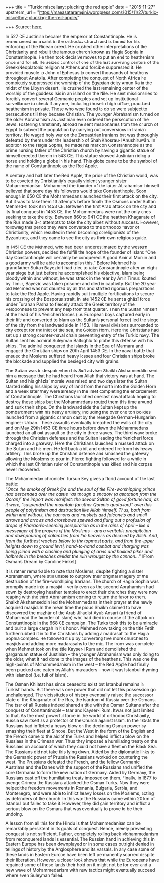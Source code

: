 +++
title = "Turkic miscellany: plucking the red apple"
date = "2015-11-27"
upstream_url = "https://manasataramgini.wordpress.com/2015/11/27/turkic-miscellany-plucking-the-red-apple/"

+++
Source: [here](https://manasataramgini.wordpress.com/2015/11/27/turkic-miscellany-plucking-the-red-apple/).

In 527 CE Justinian became the emperor at Constantinople. He is remembered as a saint in the orthodox church and is famed for his enforcing of the Nicean creed. He crushed other interpretations of the Christianity and rebuilt the famous church known as Hagia Sophia in Constantinople. He then took decisive moves to put an end to heathenism once and for all. He seized control of one of the last surviving centers of the Greek/Neoplatonic religion at Athens and forcible suppressed it. He provided muscle to John of Ephesus to convert thousands of heathens throughout Anatolia. After completing the conquest of North Africa he completely suppressed the worship of the Egyptian deity Amun Ra in the midst of the Libyan desert. He crushed the last remaining center of the worship of the goddess Isis in an island on the Nile. He sent missionaries to forcibly convert several Germanic peoples and set up institutional surveillance to check if anyone, including those in high office, practiced heathenism in private. Those who were found to do so were subject to persecutions till they became Christian. The younger Abrahamism turned on the older Abrahamism as Justinian even ordered the persecution of the Jews. Fostering Christianity abroad he sent missionaries from the church of Egypt to subvert the population by carrying out conversions in Iranian territory. He waged holy war on the Zoroastrian Iranians but was thoroughly defeated by them under the leadership of Shah Khosrau-I Anushiruwān. In addition to the Hagia Sophia, he made his mark on Constantinople as the prime nursing father of the Christian church by having a gigantic statue of himself erected therein in 543 CE. This statue showed Justinian riding a horse and holding a globe in his hand. This globe came to be the symbol of the name of Constantinople as the Red Apple.

A century and half later the Red Apple, the pride of the Christian world, was to be coveted by Christianity’s equally violent younger sister Mohammedanism. Mohammed the founder of the latter Abrahamism himself believed that some day his followers would take Constantinople. Soon enough in 650 CE the Mohammedans launched their first attack on the city. But it was to take them 13 attempts before finally the Osmans under Sultan Mehmed-II took it in 1453 CE. Between the first Arab attack on the city and its final conquest in 1453 CE, the Mohammedans were not the only ones seeking to take the city. Between 860 to 941 CE the heathen Khaganate of the Rus made 3-4 attempts to take the city albeit without success. However, following this period they were converted to the orthodox flavor of Christianity, which resulted in them becoming coreligionists of the Byzantines, and they came to see the city as their own religious guide.

In 1451 CE the Mehmed, who had been underestimated by the western Christian powers, decided the fulfill the hope of the founder of Islam: “One day Constantinople will certainly be conquered. A good Amir al Momin and a good army will be able to accomplish this.” Before Mehmed his grandfather Sultan Bayezid-I had tried to take Constantinople after an eight year siege but just before he accomplished his objective, Islam being bloody within and without, he was struck in the rear by Amir Timur. Routed by Timur, Bayezid was taken prisoner and died in captivity. But the 20 year old Mehmed was not daunted by all this and started rigorous preparations to take the Red Apple. Having rapidly built multiple fortifications to secure his crossing of the Bosporus strait, in late 1452 CE he sent a ghāzī force under Turahan Pasha to fiercely attack the Greek territory of the Peloponnese to prevent any help from that quarter. Then the Sultan himself at the head of his Yenicheri forces (i.e. European boys captured early in their life and converted to Islam as the Sultan’s personal force) led the siege of the city from the landward side in 1453. His naval divisions surrounded to city except for the inlet of the sea, the Golden Horn. Here the Christians had set up a strong counter-naval chain preventing entry of the Turkic navy. The Sultan sent his admiral Suleyman Baltoghlu to probe this defense with his ships. The admiral conquered the islands in the Sea of Marmara and engaged the Christian ships on 20th April 1453 CE. In the naval battle that ensued the Moslems suffered heavy losses and four Christian ships broke the blockade and supplied the besieged city with grains.

The Sultan was in despair when his Sufi adviser Shaikh Akshamseddin sent him a message that he had heard from Allah that victory was at hand. The Sultan and his ghāzīs’ morale was raised and two days later the Sultan started rolling his ships by way of land from the north into the Golden Horn and a week later they were already in the inlet completing the encirclement of Constantinople. The Christians launched one last naval attack hoping to destroy these ships but the Mohammedans routed them this time around and sunk their ships. On the landward side the Sultan kept up the bombardment with his heavy artillery, including the over one ton bolides launched from a gigantic cannon cast by the renegade German-Hungarian engineer Urban. These assaults eventually breached the walls of the city and on May 29th 1453 CE three hours before dawn the Mohammedans launched an all out assault on the city in three waves. The third wave broke through the Christian defenses and the Sultan leading the Yenicheri force charged into a gateway. Here the Christians launched a massed attack on the Sultan and his men. He fell back a bit and ordered fire from his heavy artillery. This broke up the Christian defense and smashed the gateway allowing the Moslems to pour in. Fierce fighting followed for a while in which the last Christian ruler of Constantinople was killed and his corpse never recovered.

The Mohammedan chronicler Tursun Bey gives a florid account of the last battle:  
“*Once the smoke of Greek fire and the soul of the Fire-worshipping prince had descended over the castle “as though a shadow (a quotation from the Qoran)” the import was manifest: the devout Sultan of good fortune had, as it were, “suspended the mountain (another Qoranic quotation)” over this people of polytheism and destruction like Allah himself. Thus, both from within and without, the cannons and muskets and falconets and small arrows and arrows and crossbows spewed and flung out a profusion of drops of Pharaonic-seeming perspiration as in the rains of April – like a messenger of the prayers of the Moslems – and a veritable precipitation and downpouring of calamities from the heavens as decreed by Allah. And, from the furthest reaches below to the topmost parts, and from the upper heights down to ground level, hand-to-hand combat and charging was being joined with a clashing and plunging of arms and hooked pikes and halbreds in the breaches amidst the ruin wrought by the cannon…*” \[From Osman’s Dream by Caroline Finkel\]

It is rather remarkable to note that Moslems, despite fighting a sister Abrahamism, where still unable to outgrow their original imagery of the destruction of the fire-worshiping Iranians. The church of Hagia Sophia was promptly made into a masjid – verily even as the second Abrahamism had sown by destroying heathen temples to erect their churches they were now reaping with the third Abrahamism coming to return the favor to them. Shaikh Akshamseddin led the Mohammedans in their prayer at the newly acquired masjid. In the mean time the pious Shaikh claimed to have discovered the mazhār of the Arab Jihadist Ayub Ansari (a friend of Mohammad the founder of Islam) who had died in course of the attack on Constantinople in the 668 CE campaign. The Turks took this to be a miracle and built a large dargah in his honor. Mehmed now taking on the title Fetih further rubbed it in to the Christians by adding a madrasah to the Hagia Sophia complex. He followed it up by converting five more churches to masjids and adding more madarasahs to the mix. The irony was complete when Mehmet took on the title Kayser-i Rum and demolished the gargantuan statue of Justinian – the younger Abrahamism was only doing to the older, what it had done to the images of the heathens. This was one the high-points of Mohammedanism in the west – the Red Apple had finally been plucked and eaten by Allah’s marauders – now it was Istanbul rhyming with Islambol (i.e. full of Islam).

The Osman Khilafat has since ceased to exist but Istanbul remains in Turkish hands. But there was one power that did not let this possession go unchallenged. The vicissitudes of history eventually raised the successor state of the Khaganate of the Rus, the tsardom of Russia over the Osmans. The tsar of all Russias indeed shared a title with the Osman Sultans after the conquest of Constantinople – tsar and Kayser-i Rum. Itwas not just limited to that. As the most powerful force in the world of orthodox Christianity, Russia saw itself as a protector of the Church against Islam. In the 1850s the Russians had inflicted a heavy blow on the declining Osman power by smashing their fleet at Sinope. But the West in the form of the English and the French came to the aid of the Turks and helped inflict a blow on the Russians in the Crimean war. Thus they imposed a humiliating treaty on the Russians on account of which they could not have a fleet on the Black Sea. The Russians did not take this lying down. Aided by the diplomatic links to the Germanic power of Prussia the Russians worked on countering the west. The Prussians defeated the French, and the fellow Germanic Austrians and the Danes with the support of the Russians and unified the core Germania to form the new nation of Germany. Aided by Germany, the Russians cast off the humiliating treaty imposed on them. Finally, in 1877 to avenge Crimea the Russians attacked the Osman Turks. Now they were helped the freedom movements in Romania, Bulgaria, Serbia, and Montenegro, and were able to inflict heavy losses on the Moslems, acting as defenders of the church. In this war the Russians came within 20 km of Istanbul but failed to take it. However, they did gain territory and inflict a serious blow on the Osmans that was eventually to prove to be their undoing.

A lesson from all this for the Hindu is that Mohammedanism can be remarkably persistent in its goals of conquest. Hence, merely preventing conquest is not sufficient. Rather, completely rolling back Mohammedanism from reconquered lands is essential. The Russian hand in achieving this in Eastern Europe has been downplayed or in some cases outright denied in tellings of history by the Anglosphere and its vassals. In any case some of these lands in Eastern Europe have been left permanently scarred despite their liberation. However, a closer look shows that while the Europeans have regained some of these lands their hold on it might not be for ever and a new wave of Mohammedanism with new tactics might eventually succeed where even Suleyman failed.

